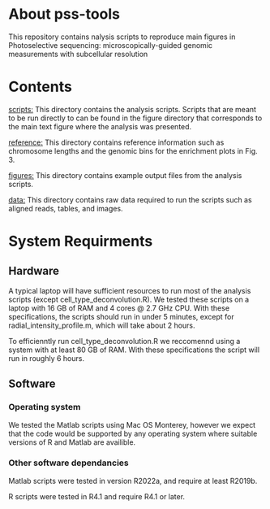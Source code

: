 # About pss-tools
This repository contains nalysis scripts to reproduce main figures in Photoselective sequencing: microscopically-guided genomic measurements with subcellular resolution

# Contents
[scripts:](https://github.com/sarahmangiameli/pss-tools/tree/main/scripts) This directory contains the analysis scripts. Scripts that are meant to be run directly to can be found in the figure directory that corresponds to the main text figure where the analysis was presented.

[reference:](https://github.com/sarahmangiameli/pss-tools/tree/main/reference) This directory contains reference information such as chromosome lengths and the genomic bins for the enrichment plots in Fig. 3.

[figures:](https://github.com/sarahmangiameli/pss-tools/tree/main/figures) This directory contains example output files from the analysis scripts.

[data:](https://github.com/sarahmangiameli/pss-tools/tree/main/data) This directory contains raw data required to run the scripts such as aligned reads, tables, and images.

# System Requirments

## Hardware
A typical laptop will have sufficient resources to run most of the analysis scripts (except cell_type_deconvolution.R). We tested these scripts on a laptop with 16 GB of RAM and 4 cores @ 2.7 GHz CPU. With these specifications, the scripts should run in under 5 minutes, except for radial_intensity_profile.m, which will take about 2 hours. 

To efficienntly run cell_type_deconvolution.R we reccomennd using a system with at least 80 GB of RAM. With these specifications the script will run in roughly 6 hours. 

## Software

### Operating system 
We tested the Matlab scripts using Mac OS Monterey, however we expect that the code would be supported by any operating system where suitable versions of R and Matlab are availible. 

### Other software dependancies
Matlab scripts were tested in version R2022a, and require at least R2019b. 

R scripts were tested in R4.1 and require R4.1 or later.

